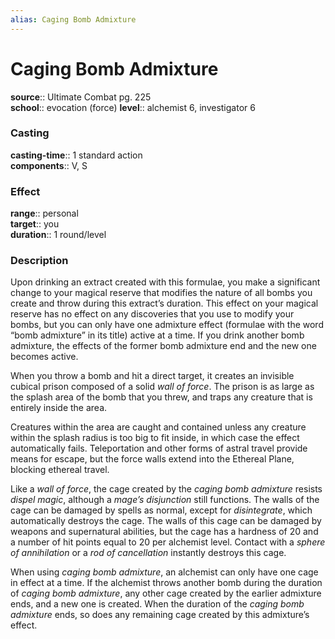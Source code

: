 ```yaml
---
alias: Caging Bomb Admixture
---
```


# Caging Bomb Admixture 

**source**:: Ultimate Combat pg. 225  
**school**:: evocation (force)
**level**:: alchemist 6, investigator 6

### Casting 

**casting-time**:: 1 standard action  
**components**:: V, S

### Effect 

**range**:: personal  
**target**:: you  
**duration**:: 1 round/level

### Description 

Upon drinking an extract created with this formulae, you make a significant change to your magical reserve that modifies the nature of all bombs you create and throw during this extract’s duration. This effect on your magical reserve has no effect on any discoveries that you use to modify your bombs, but you can only have one admixture effect (formulae with the word “bomb admixture” in its title) active at a time. If you drink another bomb admixture, the effects of the former bomb admixture end and the new one becomes active.  
  
When you throw a bomb and hit a direct target, it creates an invisible cubical prison composed of a solid *wall of force*. The prison is as large as the splash area of the bomb that you threw, and traps any creature that is entirely inside the area.  
  
Creatures within the area are caught and contained unless any creature within the splash radius is too big to fit inside, in which case the effect automatically fails. Teleportation and other forms of astral travel provide means for escape, but the force walls extend into the Ethereal Plane, blocking ethereal travel.  
  
Like a *wall of force*, the cage created by the *caging bomb admixture* resists *dispel magic*, although a *mage’s disjunction* still functions. The walls of the cage can be damaged by spells as normal, except for *disintegrate*, which automatically destroys the cage. The walls of this cage can be damaged by weapons and supernatural abilities, but the cage has a hardness of 20 and a number of hit points equal to 20 per alchemist level. Contact with a *sphere of annihilation* or a *rod of cancellation* instantly destroys this cage.  
  
When using *caging bomb admixture*, an alchemist can only have one cage in effect at a time. If the alchemist throws another bomb during the duration of *caging bomb admixture*, any other cage created by the earlier admixture ends, and a new one is created. When the duration of the *caging bomb admixture* ends, so does any remaining cage created by this admixture’s effect.
